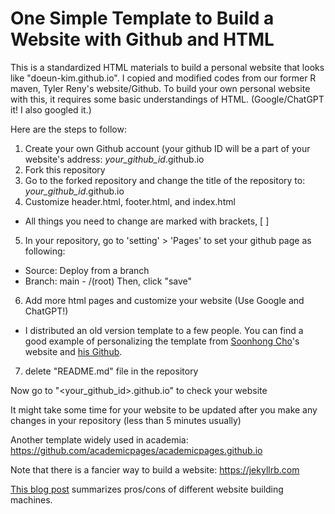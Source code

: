 # One Simple Template to Build a Website with Github and HTML
This is a standardized HTML materials to build a personal website that looks like "doeun-kim.github.io".
I copied and modified codes from our former R maven, Tyler Reny's website/Github.
To build your own personal website with this, it requires some basic understandings of HTML. 
(Google/ChatGPT it! I also googled it.)

Here are the steps to follow:
1. Create your own Github account (your github ID will be a part of your website's address: *your_github_id*.github.io
2. Fork this repository 
3. Go to the forked repository and change the title of the repository to: *your_github_id*.github.io
4. Customize header.html, footer.html, and index.html 
  - All things you need to change are marked with brackets, [ ] 
5. In your repository, go to 'setting' > 'Pages' to set your github page as following: 
  - Source: Deploy from a branch
  - Branch: main - /(root) 
  Then, click "save"
6. Add more html pages and customize your website (Use Google and ChatGPT!)
  - I distributed an old version template to a few people. You can find a good example of personalizing the template from [Soonhong Cho](http://soonhong-cho.github.io)'s website and [his Github](https://github.com/soonhong-cho/soonhong-cho.github.io).
7. delete "README.md" file in the repository

Now go to "<your_github_id>.github.io" to check your website

It might take some time for your website to be updated after you make any changes in your repository (less than 5 minutes usually)

Another template widely used in academia: https://github.com/academicpages/academicpages.github.io

Note that there is a fancier way to build a website: https://jekyllrb.com

[This blog post](https://nathenry.com/writing/2020-10-04-comparing_web_frameworks.html#:~:text=HTML%20%2B%20CSS%20%2B%20Javascript%3A%20Decent,to%20add%20your%20own%20scripts.) summarizes pros/cons of different website building machines. 
